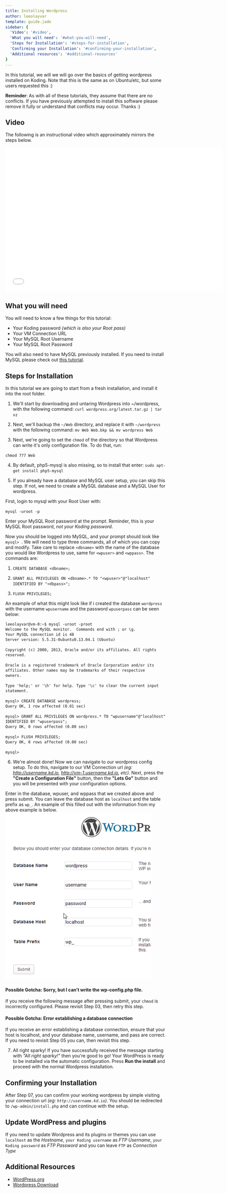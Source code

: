 ```yaml
---
title: Installing Wordpress
author: leeolayvar
template: guide.jade
sidebar: {
  'Video': '#video',
  'What you will need': '#what-you-will-need',
  'Steps for Installation': '#steps-for-installation',
  'Confirming your Installation': '#confirming-your-installation',
  'Additional resources': '#additional-resources'
}
---
```



In this tutorial, we will we will go over the basics of getting wordpress
installed on Koding. Note that this is the same as on Ubuntu/etc, but
some users requested this :)


**Reminder**: As with all of these tutorials, they assume that there are no
conflicts. If you have previously attempted to install this software please
remove it fully or understand that conflicts may occur. Thanks :)



## Video

The following is an instructional video which approximately
mirrors the steps below.

<iframe width="680" height="450" src="//www.youtube.com/embed/gJurcN1Vgws" frameborder="0" allowfullscreen></iframe>



## What you will need

You will need to know a few things for this tutorial:

- Your Koding password *(which is also your Root pass)*
- Your VM Connection URL
- Your MySQL Root Username
- Your MySQL Root Password

You will also need to have MySQL previously installed. If you need to
install MySQL please check out
[this tutorial](/docs/guides/installing-mysql-phpmyadmin/).



## Steps for Installation

In this tutorial we are going to start from a fresh installation, and
install it into the root folder.

1. We'll start by downloading and untaring Wordpress into ~/wordpress,
  with the following command:
  `curl wordpress.org/latest.tar.gz | tar xz`

2. Next, we'll backup the `~/Web` directory, and replace it with `~/wordpress`
  with the following command:
  `mv Web Web.bkp && mv wordpress Web`

3. Next, we're going to set the `chmod` of the directory so that Wordpress
  can write it's only configuration file. To do that, run:
  
  `chmod 777 Web`

4. By default, php5-mysql is also missing, so to install that enter:
  `sudo apt-get install php5-mysql`

5. If you already have a database and MySQL user setup, you can skip this step.
  If not, we need to create a MySQL database and a MySQL User for wordpress.
  
  First, login to mysql with your Root User with:
  
  `mysql -uroot -p`
  
  Enter your MySQL Root password at the prompt. Reminder, this is your MySQL
  Root password, *not your Koding password*.
  
  Now you should be logged into MySQL, and your prompt should look like
  `mysql> `. We will need to type three commands, all of which you can
  copy and modify. Take care to replace `<dbname>` with the name of the
  database you would like Wordpress to use, same for `<wpuser>` and `<wppass>`.
  The commands are:
  
  1. `CREATE DATABASE <dbname>;`
  
  2. `GRANT ALL PRIVILEGES ON <dbname>.* TO "<wpuser>"@"localhost" IDENTIFIED BY "<dbpass>";`
  
  3. `FLUSH PRIVILEGES;`
  
  An example of what this might look like if i created the database
  `wordpress` with the username `wpusername` and the password `wpuserpass`
  can be seen below:
  
  ```
  leeolayvar@vm-0:~$ mysql -uroot -proot
  Welcome to the MySQL monitor.  Commands end with ; or \g.
  Your MySQL connection id is 48
  Server version: 5.5.31-0ubuntu0.13.04.1 (Ubuntu)
  
  Copyright (c) 2000, 2013, Oracle and/or its affiliates. All rights reserved.
  
  Oracle is a registered trademark of Oracle Corporation and/or its
  affiliates. Other names may be trademarks of their respective
  owners.
  
  Type 'help;' or '\h' for help. Type '\c' to clear the current input statement.
  
  mysql> CREATE DATABASE wordpress;
  Query OK, 1 row affected (0.01 sec)
  
  mysql> GRANT ALL PRIVILEGES ON wordpress.* TO "wpusername"@"localhost" IDENTIFIED BY "wpuserpass";
  Query OK, 0 rows affected (0.00 sec)
  
  mysql> FLUSH PRIVILEGES;
  Query OK, 0 rows affected (0.00 sec)
  
  mysql>  
  ```
  
6. We're almost done! Now we can navigate to our wordpress config setup.
  To do this, navigate to our VM Connection url *(eg: http://username.kd.io,
  http://vm-1.username.kd.io, etc)*. Next, press the **"Create a
  Configuration File"** button, then the **"Lets Go"** button and
  you will be presented with your configuration options.
  
  Enter in the database, wpuser, and wppass that we created above and press
  submit. You can leave the database host as `localhost` and the table prefix
  as `wp_`. An example of this filled out with the information from my above
  example is below.
  ![Setup Config](setupconfig.png)
  
  #### Possible Gotcha: Sorry, but I can’t write the wp-config.php file.
  
  If you receive the following message after pressing submit, your `chmod`
  is incorrectly configured. Please revisit Step 03, then retry
  this step.
  
  #### Possible Gotcha: Error establishing a database connection
  
  If you receive an error establishing a database connection, ensure
  that your host is localhost, and your database name, username, and pass
  are correct. If you need to revisit Step 05 you can, then revisit this
  step.
  
7. All right sparky! If you have successfully received the message starting
  with *"All right sparky!"* then you're good to go! Your WordPress
  is ready to be installed via the automatic configuration. Press **Run
  the install** and proceed with the normal Wordpress installation.
  


## Confirming your Installation

After Step 07, you can confirm your working wordpress by simple visiting
your connection url *(eg: `http://username.kd.io`)*. You should be
redirected to `/wp-admin/install.php` and can continue with the setup.


## Update WordPress and plugins

If you need to update Wordpress and its plugins or themes you can use `localhost` as the *Hostname*, `your Koding username` as *FTP Username*,
`your Koding password` as *FTP Password* and you can leave `FTP` as *Connection Type*

## Additional Resources

- [WordPress.org](http://wordpress.org/)
- [Wordpress Download](http://wordpress.org/download/)



